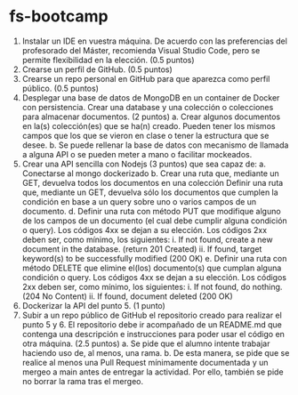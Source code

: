 # fs-bootcamp
1. Instalar un IDE en vuestra máquina. De acuerdo con las preferencias del profesorado del Máster, recomienda Visual Studio Code, pero se permite flexibilidad en la elección. (0.5 puntos)
2. Crearse un perfil de GitHub. (0.5 puntos)
3. Crearse un repo personal en GitHub para que aparezca como perfil público.
(0.5 puntos)
4. Desplegar una base de datos de MongoDB en un container de Docker con
persistencia. Crear una database y una colección o colecciones para almacenar documentos. (2 puntos)
a. Crear algunos documentos en la(s) colección(es) que se ha(n) creado. Pueden tener los mismos campos que los que se vieron en clase o tener la estructura que se desee.
b. Se puede rellenar la base de datos con mecanismo de llamada a alguna API o se pueden meter a mano o facilitar mockeados.
5. Crear una API sencilla con Nodejs (3 puntos) que sea capaz de:
a. Conectarse al mongo dockerizado
b. Crear una ruta que, mediante un GET, devuelva todos los documentos en
una colección
Definir una ruta que, mediante un GET, devuelva sólo los documentos que cumplen la condición en base a un query sobre uno o varios campos de un documento.
d. Definir una ruta con método PUT que modifique alguno de los campos de un documento (el cual debe cumplir alguna condición o query). Los códigos 4xx se dejan a su elección. Los códigos 2xx deben ser, como mínimo, los siguientes:
i. If not found, create a new document in the database. (return 201 Created)
ii. If found, target keyword(s) to be successfully modified (200 OK)
e. Definir una ruta con método DELETE que elimine el(los) documento(s) que cumplan alguna condición o query. Los códigos 4xx se dejan a su
elección. Los códigos 2xx deben ser, como mínimo, los siguientes: i. If not found, do nothing. (204 No Content)
ii. If found, document deleted (200 OK)
6. Dockerizar la API del punto 5. (1 punto)
7. Subir a un repo público de GitHub el repositorio creado para realizar el punto 5 y 6. El repositorio debe ir acompañado de un README.md que contenga una descripción e instrucciones para poder usar el código en otra máquina. (2.5 puntos)
a. Se pide que el alumno intente trabajar haciendo uso de, al menos, una rama.
b. De esta manera, se pide que se realice al menos una Pull Request mínimamente documentada y un mergeo a main antes de entregar la actividad. Por ello, también se pide no borrar la rama tras el mergeo.